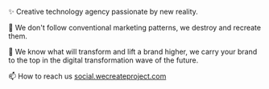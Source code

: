   ✨ Creative technology agency passionate by new reality.

  👀 We don't follow conventional marketing patterns, we destroy and recreate them.

  🌱 We know what will transform and lift a brand higher, we carry your brand to the 
  top in the digital transformation wave of the future. 

  📫 How to reach us <a href="http://social.wecreateproject.com" target="_blank" rel="noopener noreferrer">social.wecreateproject.com</a>

<!---
wecreateproject/wecreateproject is a ✨ special ✨ repository because its `README.md` (this file) appears on your GitHub profile.
You can click the Preview link to take a look at your changes.
--->

